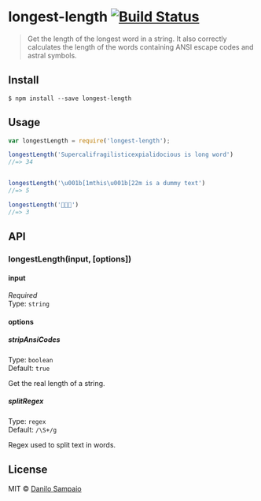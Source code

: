 # longest-length [![Build Status](https://travis-ci.org/danilosampaio/longest-length.svg?branch=master)](https://travis-ci.org/danilosampaio/longest-length)

> Get the length of the longest word in a string.
> It also correctly calculates the length of the words containing ANSI escape codes and astral symbols.


## Install

```
$ npm install --save longest-length
```


## Usage

```js
var longestLength = require('longest-length');

longestLength('Supercalifragilisticexpialidocious is long word')
//=> 34


longestLength('\u001b[1mthis\u001b[22m is a dummy text')
//=> 5

longestLength('🦄🍺🦄')
//=> 3

```


## API

### longestLength(input, [options])

#### input

*Required*  
Type: `string`


#### options

##### stripAnsiCodes

Type: `boolean`  
Default: `true`

Get the real length of a string.


##### splitRegex

Type: `regex`  
Default: `/\S+/g`

Regex used to split text in words.


## License

MIT © [Danilo Sampaio](http://github.org/danilosampaio)
